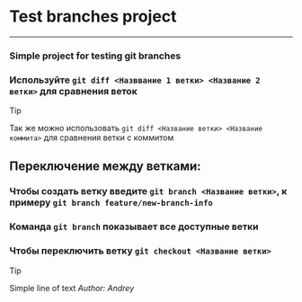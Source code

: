 # Test branches project
---
### Simple project for testing __git__ branches

### Используйте `git diff <Назввание 1 ветки> <Название 2 ветки>` для сравнения веток
> [!Tip]
> Так же можно использовать `git diff <Название ветки> <Название коммита>` для сравнения ветки с коммитом

## Переключение между ветками:
### Чтобы создать ветку введите `git branch <Название ветки>`, к примеру `git branch feature/new-branch-info`
### Команда `git branch` показывает все доступные ветки
### Чтобы переключить ветку `git checkout <Название ветки>`

> [!Tip]
> Simple line of text
*Author: Andrey*
